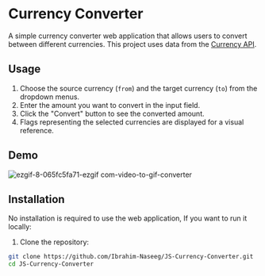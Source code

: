 # Currency Converter

A simple currency converter web application that allows users to convert between different currencies. This project uses data from the [Currency API](https://github.com/fawazahmed0/currency-api).

## Usage

1. Choose the source currency (`from`) and the target currency (`to`) from the dropdown menus.
2. Enter the amount you want to convert in the input field.
3. Click the "Convert" button to see the converted amount.
4. Flags representing the selected currencies are displayed for a visual reference.

## Demo
![ezgif-8-065fc5fa71-ezgif com-video-to-gif-converter](https://github.com/Ibrahim-Naseef/JS-Currency-Conveter/assets/156147657/310c2b1d-9cee-464f-b3c7-f63138fe61f1)





## Installation

No installation is required to use the web application, If you want to run it locally:

1. Clone the repository:

```bash
git clone https://github.com/Ibrahim-Naseeg/JS-Currency-Converter.git
cd JS-Currency-Converter
